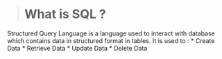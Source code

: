 > # What is SQL ?
Structured Query Language is a language used to interact with database which contains data in structured format in tables.
It is used to :
    * Create Data
    * Retrieve Data
    * Update Data
    * Delete Data
